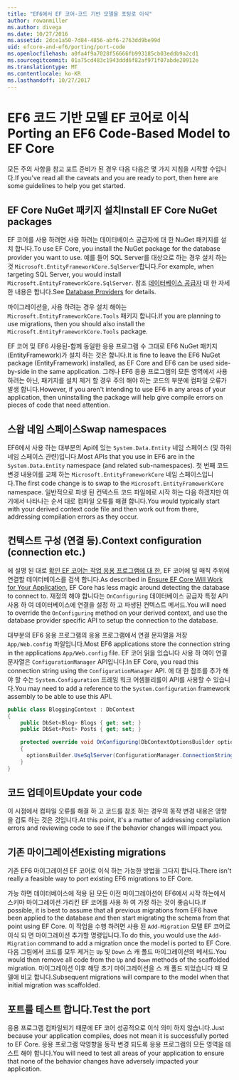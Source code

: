 ```yaml
---
title: "EF6에서 EF 코어-코드 기반 모델을 포팅로 이식"
author: rowanmiller
ms.author: divega
ms.date: 10/27/2016
ms.assetid: 2dce1a50-7d84-4856-abf6-2763dd9be99d
uid: efcore-and-ef6/porting/port-code
ms.openlocfilehash: a0fa4f9a7028f56666fb993185cb03eddb9a2cd1
ms.sourcegitcommit: 01a75cd483c1943ddd6f82af971f07abde20912e
ms.translationtype: MT
ms.contentlocale: ko-KR
ms.lasthandoff: 10/27/2017
---
```

# <a name="porting-an-ef6-code-based-model-to-ef-core"></a><span data-ttu-id="4fe22-102">EF6 코드 기반 모델 EF 코어로 이식</span><span class="sxs-lookup"><span data-stu-id="4fe22-102">Porting an EF6 Code-Based Model to EF Core</span></span>

<span data-ttu-id="4fe22-103">모든 주의 사항을 참고 포트 준비가 된 경우 다음 다음은 몇 가지 지침을 시작할 수입니다.</span><span class="sxs-lookup"><span data-stu-id="4fe22-103">If you've read all the caveats and you are ready to port, then here are some guidelines to help you get started.</span></span>

## <a name="install-ef-core-nuget-packages"></a><span data-ttu-id="4fe22-104">EF Core NuGet 패키지 설치</span><span class="sxs-lookup"><span data-stu-id="4fe22-104">Install EF Core NuGet packages</span></span>

<span data-ttu-id="4fe22-105">EF 코어를 사용 하려면 사용 하려는 데이터베이스 공급자에 대 한 NuGet 패키지를 설치 합니다.</span><span class="sxs-lookup"><span data-stu-id="4fe22-105">To use EF Core, you install the NuGet package for the database provider you want to use.</span></span> <span data-ttu-id="4fe22-106">예를 들어 SQL Server를 대상으로 하는 경우 설치 하는 것 `Microsoft.EntityFrameworkCore.SqlServer`합니다.</span><span class="sxs-lookup"><span data-stu-id="4fe22-106">For example, when targeting SQL Server, you would install `Microsoft.EntityFrameworkCore.SqlServer`.</span></span> <span data-ttu-id="4fe22-107">참조 [데이터베이스 공급자](../../core/providers/index.md) 대 한 자세한 내용은 합니다.</span><span class="sxs-lookup"><span data-stu-id="4fe22-107">See [Database Providers](../../core/providers/index.md) for details.</span></span>

<span data-ttu-id="4fe22-108">마이그레이션을, 사용 하려는 경우 설치 해야는 `Microsoft.EntityFrameworkCore.Tools` 패키지 합니다.</span><span class="sxs-lookup"><span data-stu-id="4fe22-108">If you are planning to use migrations, then you should also install the `Microsoft.EntityFrameworkCore.Tools` package.</span></span>

<span data-ttu-id="4fe22-109">EF 코어 및 EF6 사용된-함께 동일한 응용 프로그램 수 그대로 EF6 NuGet 패키지 (EntityFramework)가 설치 하는 것은 합니다.</span><span class="sxs-lookup"><span data-stu-id="4fe22-109">It is fine to leave the EF6 NuGet package (EntityFramework) installed, as EF Core and EF6 can be used side-by-side in the same application.</span></span> <span data-ttu-id="4fe22-110">그러나 EF6 응용 프로그램의 모든 영역에서 사용 하려는 아닌, 패키지를 설치 제거 할 경우 주의 해야 하는 코드의 부분에 컴파일 오류가 발생 합니다.</span><span class="sxs-lookup"><span data-stu-id="4fe22-110">However, if you aren't intending to use EF6 in any areas of your application, then uninstalling the package will help give compile errors on pieces of code that need attention.</span></span>

## <a name="swap-namespaces"></a><span data-ttu-id="4fe22-111">스왑 네임 스페이스</span><span class="sxs-lookup"><span data-stu-id="4fe22-111">Swap namespaces</span></span>

<span data-ttu-id="4fe22-112">EF6에서 사용 하는 대부분의 Api에 있는 `System.Data.Entity` 네임 스페이스 (및 하위 네임 스페이스 관련)입니다.</span><span class="sxs-lookup"><span data-stu-id="4fe22-112">Most APIs that you use in EF6 are in the `System.Data.Entity` namespace (and related sub-namespaces).</span></span> <span data-ttu-id="4fe22-113">첫 번째 코드 변경 내용이를 교체 하는 `Microsoft.EntityFrameworkCore` 네임 스페이스입니다.</span><span class="sxs-lookup"><span data-stu-id="4fe22-113">The first code change is to swap to the `Microsoft.EntityFrameworkCore` namespace.</span></span> <span data-ttu-id="4fe22-114">일반적으로 파생 된 컨텍스트 코드 파일에로 시작 하는 다음 하겠지만 여기에서 나타나는 순서 대로 컴파일 오류를 해결 합니다.</span><span class="sxs-lookup"><span data-stu-id="4fe22-114">You would typically start with your derived context code file and then work out from there, addressing compilation errors as they occur.</span></span>

## <a name="context-configuration-connection-etc"></a><span data-ttu-id="4fe22-115">컨텍스트 구성 (연결 등).</span><span class="sxs-lookup"><span data-stu-id="4fe22-115">Context configuration (connection etc.)</span></span>

<span data-ttu-id="4fe22-116">에 설명 된 대로 [확인 EF 코어는 작업 응용 프로그램에 대 한](ensure-requirements.md), EF 코어에 덜 매직 주위에 연결할 데이터베이스를 검색 합니다.</span><span class="sxs-lookup"><span data-stu-id="4fe22-116">As described in [Ensure EF Core Will Work for Your Application](ensure-requirements.md), EF Core has less magic around detecting the database to connect to.</span></span> <span data-ttu-id="4fe22-117">재정의 해야 합니다는 `OnConfiguring` 데이터베이스 공급자 특정 API 사용 하 여 데이터베이스에 연결을 설정 하 고 파생된 컨텍스트 메서드.</span><span class="sxs-lookup"><span data-stu-id="4fe22-117">You will need to override the `OnConfiguring` method on your derived context, and use the database provider specific API to setup the connection to the database.</span></span>

<span data-ttu-id="4fe22-118">대부분의 EF6 응용 프로그램의 응용 프로그램에서 연결 문자열을 저장 `App/Web.config` 파일입니다.</span><span class="sxs-lookup"><span data-stu-id="4fe22-118">Most EF6 applications store the connection string in the applications `App/Web.config` file.</span></span> <span data-ttu-id="4fe22-119">EF 코어 읽을 있습니다 사용 하 여이 연결 문자열은 `ConfigurationManager` API입니다.</span><span class="sxs-lookup"><span data-stu-id="4fe22-119">In EF Core, you read this connection string using the `ConfigurationManager` API.</span></span> <span data-ttu-id="4fe22-120">에 대 한 참조를 추가 해야 할 수는 `System.Configuration` 프레임 워크 어셈블리를이 API를 사용할 수 있습니다.</span><span class="sxs-lookup"><span data-stu-id="4fe22-120">You may need to add a reference to the `System.Configuration` framework assembly to be able to use this API.</span></span>

``` csharp
public class BloggingContext : DbContext
{
    public DbSet<Blog> Blogs { get; set; }
    public DbSet<Post> Posts { get; set; }

    protected override void OnConfiguring(DbContextOptionsBuilder optionsBuilder)
    {
      optionsBuilder.UseSqlServer(ConfigurationManager.ConnectionStrings["BloggingDatabase"].ConnectionString);
    }
}
```

## <a name="update-your-code"></a><span data-ttu-id="4fe22-121">코드 업데이트</span><span class="sxs-lookup"><span data-stu-id="4fe22-121">Update your code</span></span>

<span data-ttu-id="4fe22-122">이 시점에서 컴파일 오류를 해결 하 고 코드를 참조 하는 경우의 동작 변경 내용은 영향을 검토 하는 것은 것입니다.</span><span class="sxs-lookup"><span data-stu-id="4fe22-122">At this point, it's a matter of addressing compilation errors and reviewing code to see if the behavior changes will impact you.</span></span>

## <a name="existing-migrations"></a><span data-ttu-id="4fe22-123">기존 마이그레이션</span><span class="sxs-lookup"><span data-stu-id="4fe22-123">Existing migrations</span></span>

<span data-ttu-id="4fe22-124">기존 EF6 마이그레이션 EF 코어로 이식 하는 가능한 방법을 그다지 합니다.</span><span class="sxs-lookup"><span data-stu-id="4fe22-124">There isn't really a feasible way to port existing EF6 migrations to EF Core.</span></span>

<span data-ttu-id="4fe22-125">가능 하면 데이터베이스에 적용 된 모든 이전 마이그레이션이 EF6에서 시작 하는에서 스키마 마이그레이션 가리킨 EF 코어를 사용 하 여 가정 하는 것이 좋습니다.</span><span class="sxs-lookup"><span data-stu-id="4fe22-125">If possible, it is best to assume that all previous migrations from EF6 have been applied to the database and then start migrating the schema from that point using EF Core.</span></span> <span data-ttu-id="4fe22-126">이 작업을 수행 하려면 사용 된 `Add-Migration` 모델 EF 코어로 이식 되 면 마이그레이션 추가할 명령입니다.</span><span class="sxs-lookup"><span data-stu-id="4fe22-126">To do this, you would use the `Add-Migration` command to add a migration once the model is ported to EF Core.</span></span> <span data-ttu-id="4fe22-127">다음 그림에서 코드를 모두 제거는 `Up` 및 `Down` 스 캐 폴드 마이그레이션의 메서드.</span><span class="sxs-lookup"><span data-stu-id="4fe22-127">You would then remove all code from the `Up` and `Down` methods of the scaffolded migration.</span></span> <span data-ttu-id="4fe22-128">마이그레이션 이후 해당 초기 마이그레이션을 스 캐 폴드 되었습니다 때 모델에 비교 합니다.</span><span class="sxs-lookup"><span data-stu-id="4fe22-128">Subsequent migrations will compare to the model when that initial migration was scaffolded.</span></span>

## <a name="test-the-port"></a><span data-ttu-id="4fe22-129">포트를 테스트 합니다.</span><span class="sxs-lookup"><span data-stu-id="4fe22-129">Test the port</span></span>

<span data-ttu-id="4fe22-130">응용 프로그램 컴파일되기 때문에 EF 코어 성공적으로 이식 의미 하지 않습니다.</span><span class="sxs-lookup"><span data-stu-id="4fe22-130">Just because your application compiles, does not mean it is successfully ported to EF Core.</span></span> <span data-ttu-id="4fe22-131">응용 프로그램 악영향을 동작 변경 되도록 응용 프로그램의 모든 영역을 테스트 해야 합니다.</span><span class="sxs-lookup"><span data-stu-id="4fe22-131">You will need to test all areas of your application to ensure that none of the behavior changes have adversely impacted your application.</span></span>
